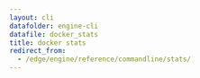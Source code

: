 ```yaml
---
layout: cli
datafolder: engine-cli
datafile: docker_stats
title: docker stats
redirect_from:
  - /edge/engine/reference/commandline/stats/
---
```

<!--
This page is automatically generated from Docker's source code. If you want to
suggest a change to the text that appears here, open a ticket or pull request
in the source repository on GitHub:

https://github.com/docker/cli
-->

